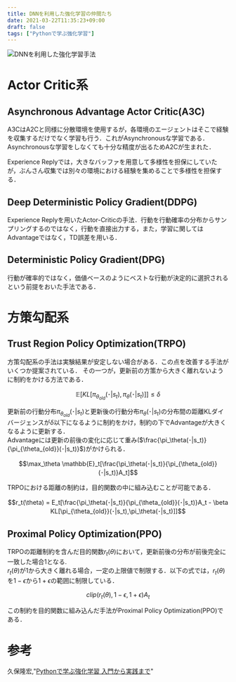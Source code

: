 ```yaml
---
title: DNNを利用した強化学習の仲間たち
date: 2021-03-22T11:35:23+09:00
draft: false
tags: ["Pythonで学ぶ強化学習"] 
---
```

<!--more-->

![DNNを利用した強化学習手法](.././DNN.png)

# Actor Critic系
## Asynchronous Advantage Actor Critic(A3C)
A3CはA2Cと同様に分散環境を使用するが，各環境のエージェントはそこで経験を収集するだけでなく学習も行う．これがAsynchronousな学習である．  
Asynchronousな学習をしなくても十分な精度が出るためA2Cが生まれた．

Experience Replyでは，大きなバッファを用意して多様性を担保にしていたが，ぶんさん収集では別々の環境における経験を集めることで多様性を担保する．

## Deep Deterministic Policy Gradient(DDPG)
Experience Replyを用いたActor-Criticの手法．行動を行動確率の分布からサンプリングするのではなく，行動を直接出力する，また，学習に関してはAdvantageではなく，TD誤差を用いる．
## Deterministic Policy Gradient(DPG)
行動が確率的ではなく，価値ベースのようにベストな行動が決定的に選択されるという前提をおいた手法である．

# 方策勾配系
## Trust Region Policy Optimization(TRPO)
方策勾配系の手法は実験結果が安定しない場合がある．この点を改善する手法がいくつか提案されている．
その一つが，更新前の方策から大きく離れないように制約をかける方法である．

$$\mathbb{E}[KL[\pi_{\theta_{old}}(･|s_t),\pi_\theta(･|s_t)]] \leq \delta$$

更新前の行動分布$\pi_{\theta_{old}}(･|s_t)$と更新後の行動分布$\pi_\theta(･|s_t)$の分布間の距離KLダイバージェンスが$\delta$以下になるように制約をかけ，制約の下でAdvantageが大きくなるように更新する．  
Advantageには更新の前後の変化に応じて重み($\frac{\pi_\theta(･|s_t)}{\pi_{\theta_{old}}(･|s_t)}$)がかけられる．

$$\max_\theta \mathbb{E}_t[\frac{\pi_\theta(･|s_t)}{\pi_{\theta_{old}}(･|s_t)}A_t]$$

TRPOにおける距離の制約は，目的関数の中に組み込むことが可能である．

$$r_t(\theta) =  E_t[\frac{\pi_\theta(･|s_t)}{\pi_{\theta_{old}}(･|s_t)}A_t - \beta KL[\pi_{\theta_{old}}(･|s_t),\pi_\theta(･|s_t)]]$$

## Proximal Policy Optimization(PPO)
TRPOの距離制約を含んだ目的関数$r_t(\theta)$において，更新前後の分布が前後完全に一致した場合1となる.  
$r_t(\theta)$が1から大きく離れる場合，一定の上限値で制限する．以下の式では，$r_t(\theta)$を$1-\epsilon$から$1+\epsilon$の範囲に制限している．

$$clip(r_t(\theta),1-\epsilon,1+\epsilon)A_t$$

この制約を目的関数に組み込んだ手法がProximal Policy Optimization(PPO)である．

# 参考
久保隆宏,"[Pythonで学ぶ強化学習 入門から実践まで](https://amzn.to/3tA1S4W)"
